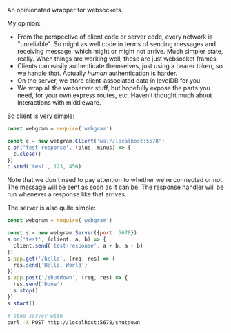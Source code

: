 An opinionated wrapper for websockets.

My opinion:
* From the perspective of client code or server code, every network is "unreliable".  So might as well code in terms of sending messages and receiving message, which might or might not arrive.  Much simpler state, really.  When things are working well, these are just websocket frames
* Clients can easily authenticate themselves, just using a bearer token, so we handle that.  Actually *human* authentication is harder.
* On the server, we store client-associated data in levelDB for you
* We wrap all the webserver stuff, but hopefully expose the parts you need, for your own express routes, etc.  Haven't thought much about interactions with middleware.

So client is very simple:

```js
const webgram = require('webgram')

const c = new webgram.Client('ws://localhost:5678')
c.on('test-response', (plus, minus) => {
  c.close()
})
c.send('test', 123, 456)
```

Note that we don't need to pay attention to whether we're connected or
not.  The message will be sent as soon as it can be.  The response
handler will be run whenever a response like that arrives.

The server is also quite simple:

```js
const webgram = require('webgram')

const s = new webgram.Server({port: 5678})
s.on('test', (client, a, b) => {
  client.send('test-response', a + b, a - b)
})
s.app.get('/hello', (req, res) => {
  res.send('Hello, World')
})
s.app.post('/shutdown', (req, res) => {
  res.send('Done')
  s.stop()
})
s.start()
```

```sh
# stop server with
curl -X POST http://localhost:5678/shutdown
```


